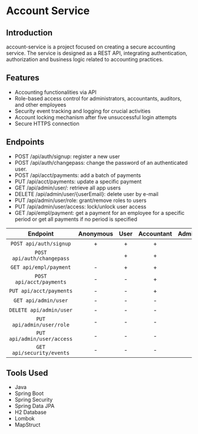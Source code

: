 # Account Service

## Introduction

account-service is a project focused on creating a secure accounting service. The service is designed as a REST API, integrating authentication, authorization and business logic related to accounting practices.

## Features

- Accounting functionalities via API
- Role-based access control for administrators, accountants, auditors, and other employees
- Security event tracking and logging for crucial activities
- Account locking mechanism after five unsuccessful login attempts
- Secure HTTPS connection

## Endpoints

- POST /api/auth/signup: register a new user
- POST /api/auth/changepass: change the password of an authenticated user.
- POST /api/acct/payments: add a batch of payments
- PUT /api/acct/payments: update a specific payment
- GET /api/admin/user/: retrieve all app users
- DELETE /api/admin/user/{userEmail}: delete user by e-mail
- PUT /api/admin/user/role: grant/remove roles to users
- PUT /api/admin/user/access: lock/unlock user access
- GET /api/empl/payment: get a payment for an employee for a specific period or get all payments if no period is specified

|          Endpoint           | Anonymous | User | Accountant | Administrator | Auditor |
| :-------------------------: | :-------: | :--: | :--------: | :-----------: | :-----: |
|   `POST api/auth/signup`    |     +     |  +   |     +      |       +       |    +    |
| `POST api/auth/changepass`  |           |  +   |     +      |       +       |    -    |
|   `GET api/empl/payment`    |     -     |  +   |     +      |       -       |    -    |
|  `POST api/acct/payments`   |     -     |  -   |     +      |       -       |    -    |
|   `PUT api/acct/payments`   |     -     |  -   |     +      |       -       |    -    |
|    `GET api/admin/user`     |     -     |  -   |     -      |       +       |    -    |
|   `DELETE api/admin/user`   |     -     |  -   |     -      |       +       |    -    |
|  `PUT api/admin/user/role`  |     -     |  -   |     -      |       +       |    -    |
| `PUT api/admin/user/access` |     -     |  -   |     -      |       +       |    -    |
|  `GET api/security/events`  |     -     |  -   |     -      |       -       |    +    |

## Tools Used

- Java
- Spring Boot
- Spring Security
- Spring Data JPA
- H2 Database
- Lombok
- MapStruct
